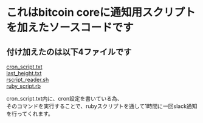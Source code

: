 これはbitcoin coreに通知用スクリプトを加えたソースコードです
=====================================

付け加えたのは以下4ファイルです
----------------
[cron_script.txt](https://github.com/SHUNSUKE-N/bitcoin_notice_script/blob/master/cron_script.txt)  
[last_height.txt](https://github.com/SHUNSUKE-N/bitcoin_notice_script/blob/master/last_height.txt)  
[rscript_reader.sh](https://github.com/SHUNSUKE-N/bitcoin_notice_script/blob/master/rscript_reader.sh)  
[ruby_script.rb](https://github.com/SHUNSUKE-N/bitcoin_notice_script/blob/master/ruby_script.rb)  


cron_script.txt内に、cron設定を書いている為、  
そのコマンドを実行することで、rubyスクリプトを通して1時間に一回slack通知を行ってくれます。